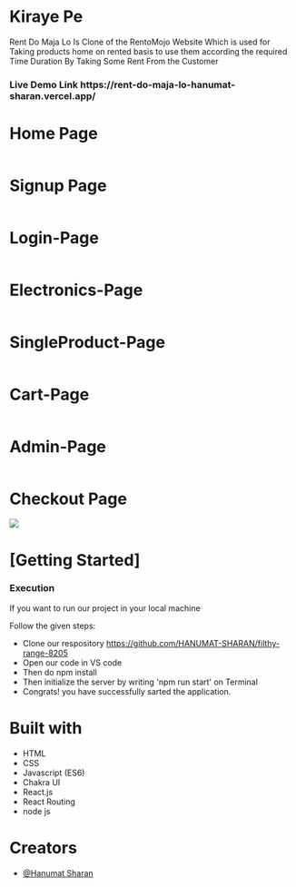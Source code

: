 # Kiraye Pe
Rent Do Maja Lo Is Clone of the RentoMojo Website Which is used for Taking products home on rented basis to use them according the required Time Duration By Taking Some Rent From the Customer

<h3>Live Demo Link https://rent-do-maja-lo-hanumat-sharan.vercel.app/ </h3>



 <h1>Home Page</h1>
    <img src="https://i.ibb.co/MZhFqZW/Screenshot-from-2022-12-20-20-23-19.png" alt="">
  <h1>Signup Page</h1>
    <img src="https://i.ibb.co/V2fkZnp/Screenshot-from-2022-12-20-20-19-08.png" alt="">
<h1>Login-Page</h1>
    <img src="https://i.ibb.co/pyW4Pd4/Screenshot-from-2022-12-20-20-19-13.png" alt="">
    <h1>Electronics-Page</h1>
    <img src="https://i.ibb.co/2kp9K6c/Screenshot-from-2022-12-20-22-10-41.png" alt="">
     <h1>SingleProduct-Page</h1>
    <img src="https://i.ibb.co/Z160gkJ/Screenshot-from-2022-12-20-20-22-10.png" alt="">
     <h1>Cart-Page</h1>
    <img src="https://i.ibb.co/M7vnypg/Screenshot-from-2022-12-20-22-11-01.png" alt="">
    <h1>Admin-Page</h1>
    <img src="https://i.ibb.co/Qb2qHSx/Screenshot-from-2022-12-20-20-23-57.png" alt="">
    <h1>Checkout Page</h1>
    <img src="https://i.ibb.co/72LqHGy/Screenshot-from-2022-12-20-20-24-12.png">
    <h1>[Getting Started]</h1>
    <h3>Execution</h3>
    <p>If you want to run our project in your local machine</p>
    <p>Follow the given steps:</p>
    <ul>
        <li>Clone our respository <a href="https://github.com/HANUMAT-SHARAN/filthy-range-8205">https://github.com/HANUMAT-SHARAN/filthy-range-8205</a></li>
        <li>Open our code in VS code</li>
        <li>Then do npm install</li>
        <li>Then initialize the server by writing 'npm run start' on Terminal</li>
         <li>Congrats! you have successfully sarted the application.</li>
    </ul>
        <h1>Built with</h1>
    <ul>
        <li>HTML</li>
        <li>CSS</li>
        <li>Javascript (ES6)</li>
        <li>Chakra UI </li>
  <li>React.js</li>
  <li>React Routing</li>
        <li>node js</li>
    </ul>
        <h1>Creators</h1>
    <ul>
        <li><a href="https://github.com/HANUMAT-SHARAN">@Hanumat Sharan</a></li>
        
        
        


